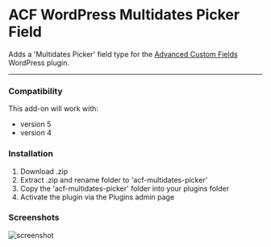 # ACF WordPress Multidates Picker Field

Adds a 'Multidates Picker' field type for the [Advanced Custom Fields](http://wordpress.org/extend/plugins/advanced-custom-fields/) WordPress plugin.

-----------------------

### Compatibility

This add-on will work with:

* version 5
* version 4


### Installation

1. Download .zip
2. Extract .zip and rename folder to 'acf-multidates-picker'
3. Copy the 'acf-multidates-picker' folder into your plugins folder
4. Activate the plugin via the Plugins admin page

### Screenshots

![screenshot](https://github.com/nan-guo/Wordpress-ACF-Multi-Dates-Picker/blob/master/screenshots/1.png)
